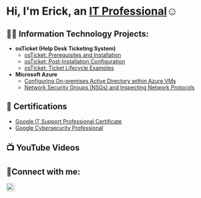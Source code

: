 <h1>Hi, I'm Erick, an <a href="https://linkedin.com/in/erick-nguyen-210036341">IT Professional</a>☺</h1>

<h2>👨‍💻 Information Technology Projects:</h2>

- <b>osTicket (Help Desk Ticketing System)</b>
  - [osTicket: Prerequisites and Installation](https://github.com/ericknguyen413/osticket-prereqs)
  - [osTicket: Post-Installation Configuration](https://github.com/ericknguyen413/post-install-config)
  - [osTicket: Ticket Lifecycle Examples](https://github.com/ericknguyen413/ticket-lifecycle)
- <b>Microsoft Azure</b>
  - [Configuring On-premises Active Directory within Azure VMs](https://github.com/ericknguyen413/configure-ad)
  - [Network Security Groups (NSGs) and Inspecting Network Protocols](https://github.com/ericknguyen413/azure-network-protocols)

<h2>📄 Certifications</h2>

- [Google IT Support Professional Certificate](https://coursera.org/share/1ef11652f3d20f905aabb6b794b34a21)
- [Google Cybersecurity Professional](https://coursera.org/share/2d0154b331c0b77f22be9ae195961e9a)

<h2>📺 YouTube Videos</h2>

<h2>🤳Connect with me:</h2>

[<img align="left" alt="Erick | LinkedIn" width="22px" src="https://cdn.jsdelivr.net/npm/simple-icons@v3/icons/linkedin.svg" />][linkedin]

[linkedin]: https://linkedin.com/in/erick-nguyen-210036341

